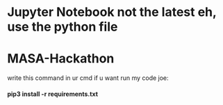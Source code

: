 # Jupyter Notebook not the latest eh, use the python file 
# MASA-Hackathon

write this command in ur cmd if u want run my code joe: 
#### pip3 install -r requirements.txt
